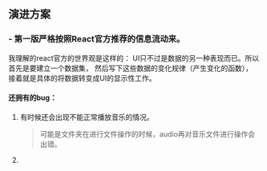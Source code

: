 ## 演进方案
### - 第一版严格按照React官方推荐的信息流动来。
  我理解的react官方的世界观是这样的：
    UI只不过是数据的另一种表现而已。所以首先是要建立一个数据集，
    然后写下这些数据的变化规律（产生变化的函数），
    接着就是具体的将数据转变成UI的显示性工作。
#### 还拥有的bug：
1. 有时候还会出现不能正常播放音乐的情况。
    > 可能是文件夹在进行文件操作的时候，audio再对音乐文件进行操作会出错。
    
2. 